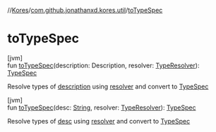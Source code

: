 //[Kores](../../index.md)/[com.github.jonathanxd.kores.util](index.md)/[toTypeSpec](to-type-spec.md)

# toTypeSpec

[jvm]\
fun [toTypeSpec](to-type-spec.md)(description: Description, resolver: [TypeResolver](-type-resolver/index.md)): [TypeSpec](../com.github.jonathanxd.kores.base/-type-spec/index.md)

Resolve types of [description](to-type-spec.md) using [resolver](to-type-spec.md) and convert to [TypeSpec](../com.github.jonathanxd.kores.base/-type-spec/index.md)

[jvm]\
fun [toTypeSpec](to-type-spec.md)(desc: [String](https://kotlinlang.org/api/latest/jvm/stdlib/kotlin/-string/index.html), resolver: [TypeResolver](-type-resolver/index.md)): [TypeSpec](../com.github.jonathanxd.kores.base/-type-spec/index.md)

Resolve types of [desc](to-type-spec.md) using [resolver](to-type-spec.md) and convert to [TypeSpec](../com.github.jonathanxd.kores.base/-type-spec/index.md)
